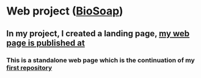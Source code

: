 # Web project ([BioSoap](https://mihaelacepraga.github.io/soap-app/ "My GitHub Page"))
## In my project, I created a landing page, [my web page is published at](https://mihaelacepraga.github.io/soap-app/ "My GitHub Page")
### This is  a standalone web page which is the continuation of my [first repository](https://github.com/mihaelacepraga/first-repository/blob/test/soap-app/index.html "first-repository")